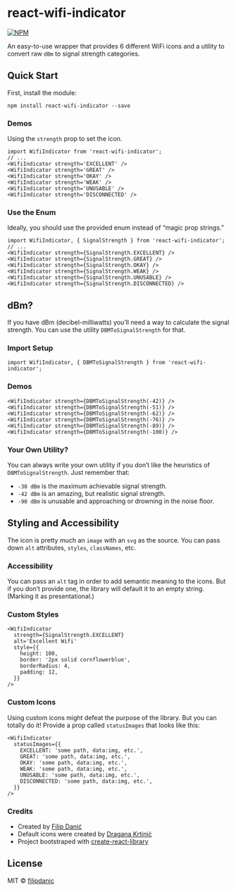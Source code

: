 # react-wifi-indicator

[![NPM](https://img.shields.io/npm/v/react-wifi-indicator.svg)](https://www.npmjs.com/package/react-wifi-indicator)

An easy-to-use wrapper that provides 6 different WiFi icons and a utility to convert raw `dBm` to signal strength categories.

## Quick Start

First, install the module:
```
npm install react-wifi-indicator --save
```

### Demos

Using the `strength` prop to set the icon.

```
import WifiIndicator from 'react-wifi-indicator';
// ...
<WifiIndicator strength='EXCELLENT' />
<WifiIndicator strength='GREAT' />
<WifiIndicator strength='OKAY' />
<WifiIndicator strength='WEAK' />
<WifiIndicator strength='UNUSABLE' />
<WifiIndicator strength='DISCONNECTED' />
```

### Use the Enum

Ideally, you should use the provided enum instead of “magic prop strings.”

```
import WifiIndicator, { SignalStrength } from 'react-wifi-indicator';
// ...
<WifiIndicator strength={SignalStrength.EXCELLENT} />
<WifiIndicator strength={SignalStrength.GREAT} />
<WifiIndicator strength={SignalStrength.OKAY} />
<WifiIndicator strength={SignalStrength.WEAK} />
<WifiIndicator strength={SignalStrength.UNUSABLE} />
<WifiIndicator strength={SignalStrength.DISCONNECTED} />
```

## dBm?

If you have dBm (decibel-milliwatts) you’ll need a way to calculate the signal strength. You can use the utility `DBMToSignalStrength` for that.

### Import Setup

```
import WifiIndicator, { DBMToSignalStrength } from 'react-wifi-indicator';
````

### Demos

```
<WifiIndicator strength={DBMToSignalStrength(-42)} />
<WifiIndicator strength={DBMToSignalStrength(-51)} />
<WifiIndicator strength={DBMToSignalStrength(-62)} />
<WifiIndicator strength={DBMToSignalStrength(-76)} />
<WifiIndicator strength={DBMToSignalStrength(-89)} />
<WifiIndicator strength={DBMToSignalStrength(-100)} />
```

### Your Own Utility?

You can always write your own utility if you don’t like the heuristics of `DBMToSignalStrength`. Just remember that:

- `-30 dBm` is the maximum achievable signal strength.
- `-42 dBm` is an amazing, but realistic signal strength.
- `-90 dBm` is unusable and approaching or drowning in the noise floor.

## Styling and Accessibility

The icon is pretty much an `image` with an `svg` as the source. You can pass down `alt` attributes, `styles`, `classNames`, etc.

### Accessibility

You can pass an `alt` tag in order to add semantic meaning to the icons. But if you don’t provide one, the library will default it to an empty string. (Marking it as presentational.)
### Custom Styles

```
<WifiIndicator
  strength={SignalStrength.EXCELLENT}
  alt='Excellent Wifi'
  style={{
    height: 100,
    border: '2px solid cornflowerblue',
    borderRadius: 4,
    padding: 12,
  }}
/>
```

### Custom Icons

Using custom icons might defeat the purpose of the library. But you can totally do it! Provide a prop called `statusImages` that looks like this:

```
<WifiIndicator
  statusImages={{
    EXCELLENT: 'some path, data:img, etc.',
    GREAT: 'some path, data:img, etc.',
    OKAY: 'some path, data:img, etc.',
    WEAK: 'some path, data:img, etc.',
    UNUSABLE: 'some path, data:img, etc.',
    DISCONNECTED: 'some path, data:img, etc.',
  }}
/>
```

### Credits
- Created by [Filip Danić](https://danicfilip.com/)
- Default icons were created by [Dragana Krtinić](https://www.draganakrtinic.com/)
- Project bootstraped with [create-react-library](https://github.com/transitive-bullshit/create-react-library)

## License

MIT © [filipdanic](https://github.com/filipdanic)
